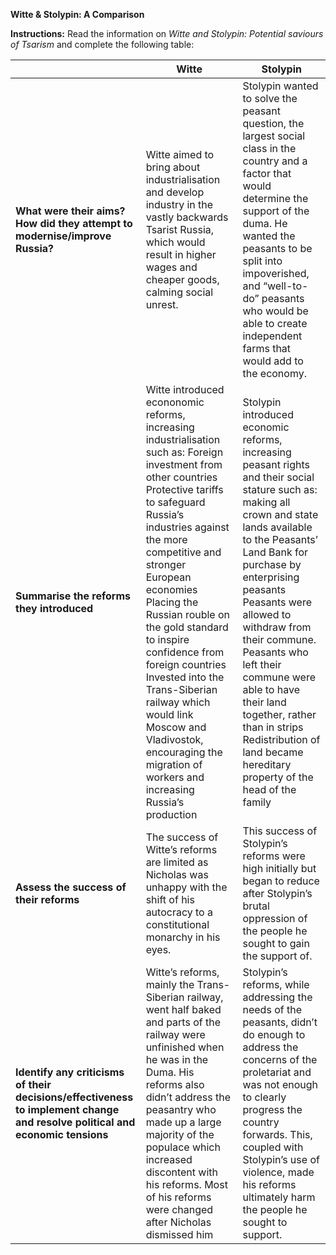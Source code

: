**Witte & Stolypin: A Comparison**

**Instructions:** Read the information on *Witte and Stolypin: Potential saviours of Tsarism* and complete the following table: 

|  | Witte | Stolypin |
| :---- | ----- | ----- |
| **What were their aims? How did they attempt to modernise/improve Russia?**  | Witte aimed to bring about industrialisation and develop industry in the vastly backwards Tsarist Russia, which would result in higher wages and cheaper goods, calming social unrest.   | Stolypin wanted to solve the peasant question, the largest social class in the country and a factor that would determine the support of the duma. He wanted the peasants to be split into impoverished, and “well-to-do” peasants who would be able to create independent farms that would add to the economy.  |
| **Summarise the reforms they introduced** | Witte introduced econonomic reforms, increasing industrialisation such as: Foreign investment from other countries Protective tariffs to safeguard Russia’s industries against the more competitive and stronger European economies Placing the Russian rouble on the gold standard to inspire confidence from foreign countries Invested into the Trans-Siberian railway which would link Moscow and Vladivostok, encouraging the migration of workers and increasing Russia’s production | Stolypin introduced economic reforms, increasing peasant rights and their social stature such as: making all crown and state lands available to the Peasants’ Land Bank for purchase by enterprising peasants Peasants were allowed to withdraw from their commune. Peasants who left their commune were able to have their land together, rather than in strips Redistribution of land became hereditary property of the head of the family |
| **Assess the success of their reforms** | The success of Witte’s reforms are limited as Nicholas was unhappy with the shift of his autocracy to a constitutional monarchy in his eyes.  | This success of Stolypin’s reforms were high initially but began to reduce after Stolypin’s brutal oppression of the people he sought to gain the support of.  |
| **Identify any criticisms of their decisions/effectiveness to implement change and resolve political and economic tensions** | Witte’s reforms, mainly the Trans-Siberian railway, went half baked and parts of the railway were unfinished when he was in the Duma. His reforms also didn’t address the peasantry who made up a large majority of the populace which increased discontent with his reforms. Most of his reforms were changed after Nicholas dismissed him | Stolypin’s reforms, while addressing the needs of the peasants, didn’t do enough to address the concerns of the proletariat and was not enough to clearly progress the country forwards. This, coupled with Stolypin’s use of violence, made his reforms ultimately harm the people he sought to support.  |

